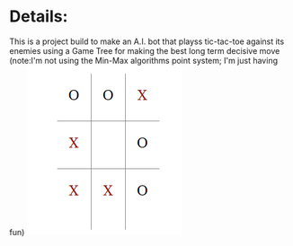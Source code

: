 # Details:
This is a project build to make an A.I. bot that playss tic-tac-toe against its enemies using a Game Tree for making the best long term decisive move (note:I'm not using the Min-Max algorithms point system; I'm just having fun)
![Alt Text](doc/screenshot.png)
